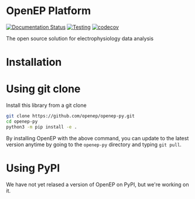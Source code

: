 # OpenEP Platform

[![Documentation Status](https://readthedocs.org/projects/openep-py/badge/?version=latest)](https://openep-py.readthedocs.io/en/latest/?badge=latest)
[![Testing](https://github.com/openep/openep-py/actions/workflows/python-app.yml/badge.svg)](https://github.com/openep/openep-py/actions)
[![codecov](https://codecov.io/gh/openep/openep-py/branch/master/graph/badge.svg)](https://codecov.io/gh/openep/openep-py)

The open source solution for electrophysiology data analysis

# Installation
# Using git clone
Install this library from a git clone

```bash
git clone https://github.com/openep/openep-py.git
cd openep-py
python3 -m pip install -e .
```

By installing OpenEP with the above command, you can update to the latest version anytime by going to the `openep-py` directory and typing `git pull`.

# Using PyPI
We have not yet relased a version of OpenEP on PyPI, but we're working on it.
